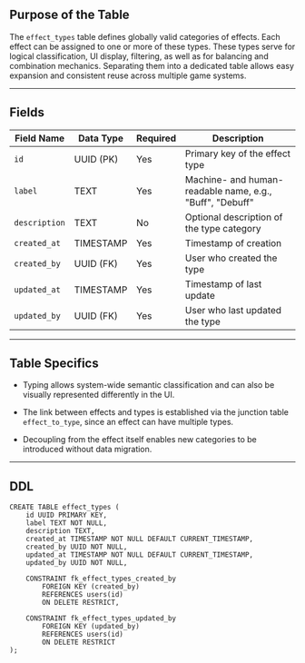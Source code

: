 ## Purpose of the Table

The `effect_types` table defines globally valid categories of effects. Each effect can be assigned to one or more of these types. These types serve for logical classification, UI display, filtering, as well as for balancing and combination mechanics. Separating them into a dedicated table allows easy expansion and consistent reuse across multiple game systems.

---

## Fields

|Field Name|Data Type|Required|Description|
|---|---|---|---|
|`id`|UUID (PK)|Yes|Primary key of the effect type|
|`label`|TEXT|Yes|Machine- and human-readable name, e.g., "Buff", "Debuff"|
|`description`|TEXT|No|Optional description of the type category|
|`created_at`|TIMESTAMP|Yes|Timestamp of creation|
|`created_by`|UUID (FK)|Yes|User who created the type|
|`updated_at`|TIMESTAMP|Yes|Timestamp of last update|
|`updated_by`|UUID (FK)|Yes|User who last updated the type|

---

## Table Specifics

- Typing allows system-wide semantic classification and can also be visually represented differently in the UI.
    
- The link between effects and types is established via the junction table `effect_to_type`, since an effect can have multiple types.
    
- Decoupling from the effect itself enables new categories to be introduced without data migration.
    

---

## DDL

```
CREATE TABLE effect_types (
    id UUID PRIMARY KEY,
    label TEXT NOT NULL,
    description TEXT,
    created_at TIMESTAMP NOT NULL DEFAULT CURRENT_TIMESTAMP,
    created_by UUID NOT NULL,
    updated_at TIMESTAMP NOT NULL DEFAULT CURRENT_TIMESTAMP,
    updated_by UUID NOT NULL,

    CONSTRAINT fk_effect_types_created_by
        FOREIGN KEY (created_by)
        REFERENCES users(id)
        ON DELETE RESTRICT,

    CONSTRAINT fk_effect_types_updated_by
        FOREIGN KEY (updated_by)
        REFERENCES users(id)
        ON DELETE RESTRICT
);
```